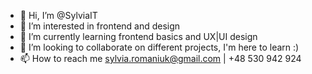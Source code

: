 - 👋 Hi, I’m @SylviaIT
- 👀 I’m interested in frontend and design
- 🌱 I’m currently learning frontend basics and UX|UI design
- 💞️ I’m looking to collaborate on different projects, I'm here to learn :)
- 📫 How to reach me sylvia.romaniuk@gmail.com | +48 530 942 924

<!---
SylviaIT/SylviaIT is a ✨ special ✨ repository because its `README.md` (this file) appears on your GitHub profile.
You can click the Preview link to take a look at your changes.
--->
